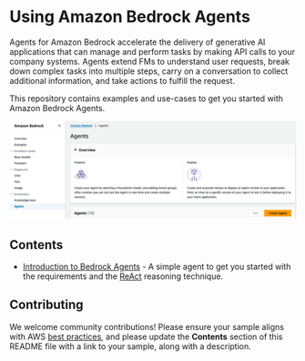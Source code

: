 # Using Amazon Bedrock Agents

Agents for Amazon Bedrock accelerate the delivery of generative AI applications that can manage and perform tasks by making API calls to your company systems. Agents extend FMs to understand user requests, break down complex tasks into multiple steps, carry on a conversation to collect additional information, and take actions to fulfill the request.

This repository contains examples and use-cases to get you started with Amazon Bedrock Agents.

![Agents Console](images/agents_console.png)

## Contents

- [Introduction to Bedrock Agents](introduction-to-agents) - A simple agent to get you started with the requirements and the [ReAct](https://arxiv.org/pdf/2210.03629.pdf) reasoning technique.

## Contributing

We welcome community contributions! Please ensure your sample aligns with AWS [best practices](https://aws.amazon.com/architecture/well-architected/), and please update the **Contents** section of this README file with a link to your sample, along with a description.
